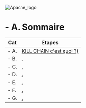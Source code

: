 <a name="balise_00"></a>
![Apache_logo](./images/Apache_logo.png)

# - A. Sommaire

| Cat | Etapes |
|------|------|
| - A. | [KILL CHAIN c'est quoi ?)](KILL_CHAIN.md) |
| - B. | [.](#balise_02) |
| - C. | [.](#balise_03) |
| - D. | [.](#balise_02) |
| - E. | [.](#balise_03) |
| - F. | [.](#balise_02) |
| - G. | [.](#balise_03) |

